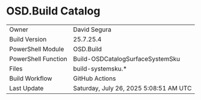 ﻿# OSD.Build Catalog

| | |
|-|-|
| Owner | David Segura |
| Build Version | 25.7.25.4 |
| PowerShell Module | OSD.Build |
| PowerShell Function | Build-OSDCatalogSurfaceSystemSku |
| Files | build-systemsku.* |
| Build Workflow | GitHub Actions |
| Last Update | Saturday, July 26, 2025 5:08:51 AM UTC |
